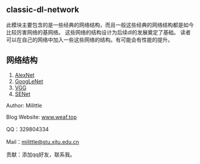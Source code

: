 ## classic-dl-network
此模块主要包含的是一些经典的网络结构，而且一般这些经典的网络结构都是如今比较厉害网络的基网络。
这些网络的结构设计为后续dl的发展奠定了基础。
读者可以在自己的网络中加入一些这些网络的结构。有可能会有性能的提升。
## 网络结构
1. [AlexNet](https://github.com/Milittle/awesome-dl-network/blob/master/classic-dl-network/AlexNet.md)
2. [GoogLeNet](https://github.com/Milittle/awesome-dl-network/blob/master/classic-dl-network/GoogleNet.md)
3. [VGG](https://github.com/Milittle/awesome-dl-network/blob/master/classic-dl-network/VGG.md)
4. [SENet](https://github.com/Milittle/awesome-dl-network/blob/master/classic-dl-network/SENet.md)

Author: Milittle

Blog Website: www.weaf.top

QQ：329804334

Mail：milittle@stu.xjtu.edu.cn

贡献：添加qq好友，联系我。
